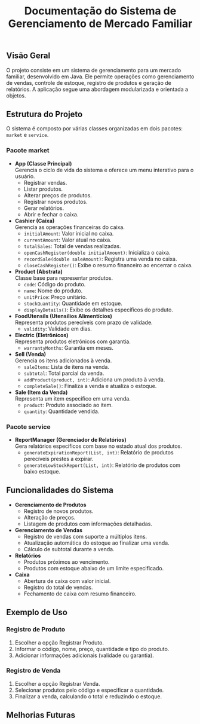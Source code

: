 <!DOCTYPE html>
<html lang="pt-BR">
<head>
    <meta charset="UTF-8">
    <meta name="viewport" content="width=device-width, initial-scale=1.0">
</head>
<body>
    <header>
        <h1>Documentação do Sistema de Gerenciamento de Mercado Familiar</h1>
    </header>
    <main>
        <section class="section">
            <h2>Visão Geral</h2>
            <p>O projeto consiste em um sistema de gerenciamento para um mercado familiar, desenvolvido em Java. Ele permite operações como gerenciamento de vendas, controle de estoque, registro de produtos e geração de relatórios. A aplicação segue uma abordagem modularizada e orientada a objetos.</p>
        </section>
        <section class="section">
            <h2>Estrutura do Projeto</h2>
            <p>O sistema é composto por várias classes organizadas em dois pacotes: <code>market</code> e <code>service</code>.</p>
            <h3>Pacote market</h3>
            <ul>
                <li><strong>App (Classe Principal)</strong><br>
                    Gerencia o ciclo de vida do sistema e oferece um menu interativo para o usuário.
                    <ul>
                        <li>Registrar vendas.</li>
                        <li>Listar produtos.</li>
                        <li>Alterar preços de produtos.</li>
                        <li>Registrar novos produtos.</li>
                        <li>Gerar relatórios.</li>
                        <li>Abrir e fechar o caixa.</li>
                    </ul>
                </li>
                <li><strong>Cashier (Caixa)</strong><br>
                    Gerencia as operações financeiras do caixa.
                    <ul>
                        <li><code>initialAmount</code>: Valor inicial no caixa.</li>
                        <li><code>currentAmount</code>: Valor atual no caixa.</li>
                        <li><code>totalSales</code>: Total de vendas realizadas.</li>
                        <li><code>openCashRegister(double initialAmount)</code>: Inicializa o caixa.</li>
                        <li><code>recordSale(double saleAmount)</code>: Registra uma venda no caixa.</li>
                        <li><code>closeCashRegister()</code>: Exibe o resumo financeiro ao encerrar o caixa.</li>
                    </ul>
                </li>
                <li><strong>Product (Abstrata)</strong><br>
                    Classe base para representar produtos.
                    <ul>
                        <li><code>code</code>: Código do produto.</li>
                        <li><code>name</code>: Nome do produto.</li>
                        <li><code>unitPrice</code>: Preço unitário.</li>
                        <li><code>stockQuantity</code>: Quantidade em estoque.</li>
                        <li><code>displayDetails()</code>: Exibe os detalhes específicos do produto.</li>
                    </ul>
                </li>
                <li><strong>FoodUtensils (Utensílios Alimentícios)</strong><br>
                    Representa produtos perecíveis com prazo de validade.
                    <ul>
                        <li><code>validity</code>: Validade em dias.</li>
                    </ul>
                </li>
                <li><strong>Electric (Eletrônicos)</strong><br>
                    Representa produtos eletrônicos com garantia.
                    <ul>
                        <li><code>warrantyMonths</code>: Garantia em meses.</li>
                    </ul>
                </li>
                <li><strong>Sell (Venda)</strong><br>
                    Gerencia os itens adicionados à venda.
                    <ul>
                        <li><code>saleItems</code>: Lista de itens na venda.</li>
                        <li><code>subtotal</code>: Total parcial da venda.</li>
                        <li><code>addProduct(product, int)</code>: Adiciona um produto à venda.</li>
                        <li><code>completeSale()</code>: Finaliza a venda e atualiza o estoque.</li>
                    </ul>
                </li>
                <li><strong>Sale (Item da Venda)</strong><br>
                    Representa um item específico em uma venda.
                    <ul>
                        <li><code>product</code>: Produto associado ao item.</li>
                        <li><code>quantity</code>: Quantidade vendida.</li>
                    </ul>
                </li>
            </ul>
            <h3>Pacote service</h3>
            <ul>
                <li><strong>ReportManager (Gerenciador de Relatórios)</strong><br>
                    Gera relatórios específicos com base no estado atual dos produtos.
                    <ul>
                        <li><code>generateExpirationReport(List<Product>, int)</code>: Relatório de produtos perecíveis prestes a expirar.</li>
                        <li><code>generateLowStockReport(List<Product>, int)</code>: Relatório de produtos com baixo estoque.</li>
                    </ul>
                </li>
            </ul>
        </section>
        <section class="section">
            <h2>Funcionalidades do Sistema</h2>
            <ul>
                <li><strong>Gerenciamento de Produtos</strong>
                    <ul>
                        <li>Registro de novos produtos.</li>
                        <li>Alteração de preços.</li>
                        <li>Listagem de produtos com informações detalhadas.</li>
                    </ul>
                </li>
                <li><strong>Gerenciamento de Vendas</strong>
                    <ul>
                        <li>Registro de vendas com suporte a múltiplos itens.</li>
                        <li>Atualização automática do estoque ao finalizar uma venda.</li>
                        <li>Cálculo de subtotal durante a venda.</li>
                    </ul>
                </li>
                <li><strong>Relatórios</strong>
                    <ul>
                        <li>Produtos próximos ao vencimento.</li>
                        <li>Produtos com estoque abaixo de um limite especificado.</li>
                    </ul>
                </li>
                <li><strong>Caixa</strong>
                    <ul>
                        <li>Abertura de caixa com valor inicial.</li>
                        <li>Registro do total de vendas.</li>
                        <li>Fechamento de caixa com resumo financeiro.</li>
                    </ul>
                </li>
            </ul>
        </section>
        <section class="section">
            <h2>Exemplo de Uso</h2>
            <h3>Registro de Produto</h3>
            <ol>
                <li>Escolher a opção Registrar Produto.</li>
                <li>Informar o código, nome, preço, quantidade e tipo do produto.</li>
                <li>Adicionar informações adicionais (validade ou garantia).</li>
            </ol>
            <h3>Registro de Venda</h3>
            <ol>
                <li>Escolher a opção Registrar Venda.</li>
                <li>Selecionar produtos pelo código e especificar a quantidade.</li>
                <li>Finalizar a venda, calculando o total e reduzindo o estoque.</li>
            </ol>
        </section>
        <section class="section">
            <h2>Melhorias Futuras</h2>
